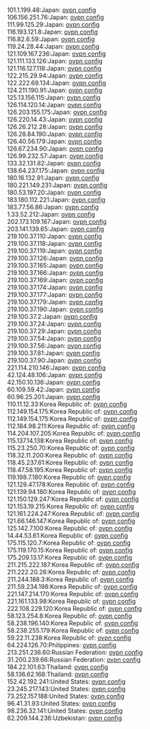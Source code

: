 101.1.199.48:Japan: [ovpn config](vpn/101_1_199_48.ovpn)  
106.156.251.76:Japan: [ovpn config](vpn/106_156_251_76.ovpn)  
111.99.125.29:Japan: [ovpn config](vpn/111_99_125_29.ovpn)  
116.193.121.8:Japan: [ovpn config](vpn/116_193_121_8.ovpn)  
116.82.6.59:Japan: [ovpn config](vpn/116_82_6_59.ovpn)  
119.24.28.44:Japan: [ovpn config](vpn/119_24_28_44.ovpn)  
121.109.167.236:Japan: [ovpn config](vpn/121_109_167_236.ovpn)  
121.111.133.126:Japan: [ovpn config](vpn/121_111_133_126.ovpn)  
121.116.127.118:Japan: [ovpn config](vpn/121_116_127_118.ovpn)  
122.215.29.94:Japan: [ovpn config](vpn/122_215_29_94.ovpn)  
122.222.69.134:Japan: [ovpn config](vpn/122_222_69_134.ovpn)  
124.211.190.91:Japan: [ovpn config](vpn/124_211_190_91.ovpn)  
125.13.156.115:Japan: [ovpn config](vpn/125_13_156_115.ovpn)  
126.114.120.14:Japan: [ovpn config](vpn/126_114_120_14.ovpn)  
126.203.155.175:Japan: [ovpn config](vpn/126_203_155_175.ovpn)  
126.220.14.43:Japan: [ovpn config](vpn/126_220_14_43.ovpn)  
126.26.212.28:Japan: [ovpn config](vpn/126_26_212_28.ovpn)  
126.28.84.190:Japan: [ovpn config](vpn/126_28_84_190.ovpn)  
126.40.56.179:Japan: [ovpn config](vpn/126_40_56_179.ovpn)  
126.67.234.90:Japan: [ovpn config](vpn/126_67_234_90.ovpn)  
126.99.232.57:Japan: [ovpn config](vpn/126_99_232_57.ovpn)  
133.32.131.82:Japan: [ovpn config](vpn/133_32_131_82.ovpn)  
138.64.237.175:Japan: [ovpn config](vpn/138_64_237_175.ovpn)  
180.16.132.91:Japan: [ovpn config](vpn/180_16_132_91.ovpn)  
180.221.149.231:Japan: [ovpn config](vpn/180_221_149_231.ovpn)  
180.53.197.20:Japan: [ovpn config](vpn/180_53_197_20.ovpn)  
183.180.112.221:Japan: [ovpn config](vpn/183_180_112_221.ovpn)  
183.77.56.86:Japan: [ovpn config](vpn/183_77_56_86.ovpn)  
1.33.52.212:Japan: [ovpn config](vpn/1_33_52_212.ovpn)  
202.173.109.167:Japan: [ovpn config](vpn/202_173_109_167.ovpn)  
203.141.139.65:Japan: [ovpn config](vpn/203_141_139_65.ovpn)  
219.100.37.110:Japan: [ovpn config](vpn/219_100_37_110.ovpn)  
219.100.37.118:Japan: [ovpn config](vpn/219_100_37_118.ovpn)  
219.100.37.119:Japan: [ovpn config](vpn/219_100_37_119.ovpn)  
219.100.37.126:Japan: [ovpn config](vpn/219_100_37_126.ovpn)  
219.100.37.165:Japan: [ovpn config](vpn/219_100_37_165.ovpn)  
219.100.37.166:Japan: [ovpn config](vpn/219_100_37_166.ovpn)  
219.100.37.169:Japan: [ovpn config](vpn/219_100_37_169.ovpn)  
219.100.37.174:Japan: [ovpn config](vpn/219_100_37_174.ovpn)  
219.100.37.177:Japan: [ovpn config](vpn/219_100_37_177.ovpn)  
219.100.37.179:Japan: [ovpn config](vpn/219_100_37_179.ovpn)  
219.100.37.190:Japan: [ovpn config](vpn/219_100_37_190.ovpn)  
219.100.37.2:Japan: [ovpn config](vpn/219_100_37_2.ovpn)  
219.100.37.24:Japan: [ovpn config](vpn/219_100_37_24.ovpn)  
219.100.37.29:Japan: [ovpn config](vpn/219_100_37_29.ovpn)  
219.100.37.54:Japan: [ovpn config](vpn/219_100_37_54.ovpn)  
219.100.37.56:Japan: [ovpn config](vpn/219_100_37_56.ovpn)  
219.100.37.81:Japan: [ovpn config](vpn/219_100_37_81.ovpn)  
219.100.37.90:Japan: [ovpn config](vpn/219_100_37_90.ovpn)  
221.114.210.146:Japan: [ovpn config](vpn/221_114_210_146.ovpn)  
42.124.48.106:Japan: [ovpn config](vpn/42_124_48_106.ovpn)  
42.150.10.136:Japan: [ovpn config](vpn/42_150_10_136.ovpn)  
60.109.59.42:Japan: [ovpn config](vpn/60_109_59_42.ovpn)  
60.96.25.201:Japan: [ovpn config](vpn/60_96_25_201.ovpn)  
110.11.12.33:Korea Republic of: [ovpn config](vpn/110_11_12_33.ovpn)  
112.149.154.175:Korea Republic of: [ovpn config](vpn/112_149_154_175.ovpn)  
112.149.154.175:Korea Republic of: [ovpn config](vpn/112_149_154_175.ovpn)  
112.184.98.211:Korea Republic of: [ovpn config](vpn/112_184_98_211.ovpn)  
114.204.107.205:Korea Republic of: [ovpn config](vpn/114_204_107_205.ovpn)  
115.137.14.138:Korea Republic of: [ovpn config](vpn/115_137_14_138.ovpn)  
115.23.250.70:Korea Republic of: [ovpn config](vpn/115_23_250_70.ovpn)  
118.32.11.200:Korea Republic of: [ovpn config](vpn/118_32_11_200.ovpn)  
118.45.237.61:Korea Republic of: [ovpn config](vpn/118_45_237_61.ovpn)  
118.47.58.195:Korea Republic of: [ovpn config](vpn/118_47_58_195.ovpn)  
119.198.7.180:Korea Republic of: [ovpn config](vpn/119_198_7_180.ovpn)  
121.129.47.178:Korea Republic of: [ovpn config](vpn/121_129_47_178.ovpn)  
121.139.94.180:Korea Republic of: [ovpn config](vpn/121_139_94_180.ovpn)  
121.150.129.247:Korea Republic of: [ovpn config](vpn/121_150_129_247.ovpn)  
121.153.19.215:Korea Republic of: [ovpn config](vpn/121_153_19_215.ovpn)  
121.161.224.247:Korea Republic of: [ovpn config](vpn/121_161_224_247.ovpn)  
121.66.146.147:Korea Republic of: [ovpn config](vpn/121_66_146_147.ovpn)  
125.142.7.100:Korea Republic of: [ovpn config](vpn/125_142_7_100.ovpn)  
14.44.53.61:Korea Republic of: [ovpn config](vpn/14_44_53_61.ovpn)  
175.115.120.7:Korea Republic of: [ovpn config](vpn/175_115_120_7.ovpn)  
175.119.170.15:Korea Republic of: [ovpn config](vpn/175_119_170_15.ovpn)  
175.209.13.17:Korea Republic of: [ovpn config](vpn/175_209_13_17.ovpn)  
211.215.222.187:Korea Republic of: [ovpn config](vpn/211_215_222_187.ovpn)  
211.222.20.26:Korea Republic of: [ovpn config](vpn/211_222_20_26.ovpn)  
211.244.188.3:Korea Republic of: [ovpn config](vpn/211_244_188_3.ovpn)  
211.59.234.198:Korea Republic of: [ovpn config](vpn/211_59_234_198.ovpn)  
221.147.214.170:Korea Republic of: [ovpn config](vpn/221_147_214_170.ovpn)  
221.161.133.98:Korea Republic of: [ovpn config](vpn/221_161_133_98.ovpn)  
222.108.229.120:Korea Republic of: [ovpn config](vpn/222_108_229_120.ovpn)  
58.123.254.8:Korea Republic of: [ovpn config](vpn/58_123_254_8.ovpn)  
58.238.196.140:Korea Republic of: [ovpn config](vpn/58_238_196_140.ovpn)  
58.238.255.179:Korea Republic of: [ovpn config](vpn/58_238_255_179.ovpn)  
59.22.11.238:Korea Republic of: [ovpn config](vpn/59_22_11_238.ovpn)  
64.224.126.70:Philippines: [ovpn config](vpn/64_224_126_70.ovpn)  
213.251.236.60:Russian Federation: [ovpn config](vpn/213_251_236_60.ovpn)  
31.200.239.66:Russian Federation: [ovpn config](vpn/31_200_239_66.ovpn)  
184.22.101.63:Thailand: [ovpn config](vpn/184_22_101_63.ovpn)  
58.136.62.168:Thailand: [ovpn config](vpn/58_136_62_168.ovpn)  
152.42.192.241:United States: [ovpn config](vpn/152_42_192_241.ovpn)  
23.245.217.143:United States: [ovpn config](vpn/23_245_217_143.ovpn)  
73.252.157.188:United States: [ovpn config](vpn/73_252_157_188.ovpn)  
96.41.31.93:United States: [ovpn config](vpn/96_41_31_93.ovpn)  
98.236.32.141:United States: [ovpn config](vpn/98_236_32_141.ovpn)  
62.209.144.236:Uzbekistan: [ovpn config](vpn/62_209_144_236.ovpn)  
